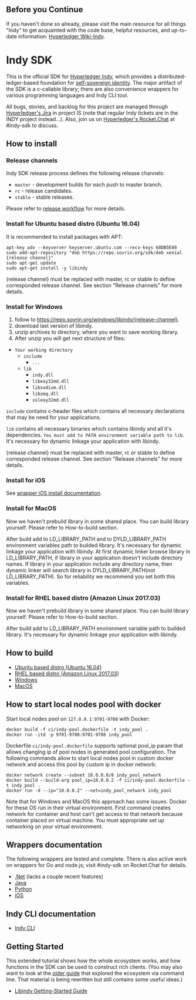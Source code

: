 
## Before you Continue

If you haven't done so already, please visit the main resource for all things "Indy" to get acquainted with the code base, helpful resources, and up-to-date information: [Hyperledger Wiki-Indy](https://wiki.hyperledger.org/projects/indy).

# Indy SDK

This is the official SDK for [Hyperledger Indy](https://www.hyperledger.org/projects),
which provides a distributed-ledger-based foundation for [self-sovereign identity](https://sovrin.org).
The major artifact of the SDK is a c-callable
library; there are also convenience wrappers for various programming languages and Indy CLI tool.

All bugs, stories, and backlog for this project are managed through [Hyperledger's Jira](https://jira.hyperledger.org)
in project IS (note that regular Indy tickets are in the INDY project instead...). Also, join
us on [Hyperledger's Rocket.Chat](https://chat.hyperledger.org/) at #indy-sdk to discuss.


## How to install
### Release channels
Indy SDK release process defines the following release channels:
    
* `master` - development builds for each push to master branch.
* `rc` - release candidates.
* `stable` - stable releases.

Please refer to [release workflow](doc/release-workflow.md) for more details.
### Install for Ubuntu based distro (Ubuntu 16.04)
It is recommended to install packages with APT:
    
    apt-key adv --keyserver keyserver.ubuntu.com --recv-keys 68DB5E88
    sudo add-apt-repository "deb https://repo.sovrin.org/sdk/deb xenial {release channel}"
    sudo apt-get update
    sudo apt-get install -y libindy

{release channel} must be replaced with master, rc or stable to define corresponded release channel.
See section "Release channels" for more details.  
   
### Install for Windows

1. follow to https://repo.sovrin.org/windows/libindy/{release-channel}.
2. download last version of libindy.
3. unzip archives to directory, where you want to save working library.
4. After unzip you will get next structure of files:

    
* `Your working directory`
    * `include`
        * `...`
    * `lib`
        * `indy.dll`
        * `libeay32md.dll`
        * `libsodium.dll`
        * `libzmq.dll`
        * `ssleay32md.dll`
            
`include` contains c-header files which contains all necessary declarations
that may be need for your applications. 

`lib` contains all necessary binaries which contains libindy and all it's dependencies.
 `You must add to PATH environment variable path to lib`. It's necessary for dynamic linkage
 your application with libindy.       

{release channel} must be replaced with master, rc or stable to define corresponded release channel.
See section "Release channels" for more details.
### Install for iOS

See [wrapper iOS install documentation](wrappers/ios/README.md "How to install").

### Install for MacOS        
Now we haven't prebuild library in some shared place. You can build
library yourself. Please refer to How-to-build section. 

After build add to LD_LIBRARY_PATH and to DYLD_LIBRARY_PATH 
environment variables path to builded library. It's necessary 
for dynamic linkage your application with libindy. At first dynamic linker
browse library in LD_LIBRARY_PATH, if library in your application doesn't include directory names.
If library in your application include any directory name, then dynamic linker will search library
in DYLD_LIBRARY_PATH(not LD_LIBRARY_PATH). So for reliability we recommend you set both this variables.
            
### Install for RHEL based distro (Amazon Linux 2017.03)           
Now we haven't prebuild library in some shared place. You can build
library yourself. Please refer to How-to-build section.

After build add to LD_LIBRARY_PATH environment variable path to builded library. 
It's necessary for dynamic linkage your application with libindy.

## How to build

* [Ubuntu based distro (Ubuntu 16.04)](doc/ubuntu-build.md)
* [RHEL based distro (Amazon Linux 2017.03)](doc/rhel-build.md)
* [Windows](doc/windows-build.md)
* [MacOS](doc/mac-build.md)

## How to start local nodes pool with docker

Start local nodes pool on `127.0.0.1:9701-9708` with Docker:
          
```     
docker build -f ci/indy-pool.dockerfile -t indy_pool .
docker run -itd -p 9701-9708:9701-9708 indy_pool
```     
     
 Dockerfile `ci/indy-pool.dockerfile` supports optional pool_ip param that allows 
 changing ip of pool nodes in generated pool configuration. The following commands 
 allow to start local nodes pool in custom docker network and access this pool 
 by custom ip in docker network:
     
 ```
 docker network create --subnet 10.0.0.0/8 indy_pool_network
 docker build --build-arg pool_ip=10.0.0.2 -f ci/indy-pool.dockerfile -t indy_pool .
 docker run -d --ip="10.0.0.2" --net=indy_pool_network indy_pool
 ``` 
 Note that for Windows and MacOS this approach has some issues. Docker for these OS run in
 their virtual environment. First command creates network for container and host can't
 get access to that network because container placed on virtual machine. You must appropriate set up 
 networking on your virtual environment.

## Wrappers documentation

The following wrappers are tested and complete. There is also active work
on wrappers for Go and node.js; visit #indy-sdk on Rocket.Chat for
details.

* [.Net](wrappers/dotnet/README.md) (lacks a couple recent features)
* [Java](wrappers/java/README.md)
* [Python](wrappers/python/README.md)
* [iOS](wrappers/ios/README.md)

## Indy CLI documentation
* [Indy CLI](cli/README.md)

## Getting Started
This extended tutorial shows how the whole ecosystem works, and how
functions in the SDK can be used to construct rich clients. (You may also
want to look at the [older guide](https://github.com/hyperledger/indy-node/blob/stable/getting-started.md)
that explored the ecosystem via command line. That material is being
rewritten but still contains some useful ideas.)
* [Libindy Getting-Started Guide](doc/getting-started/getting-started.md)
